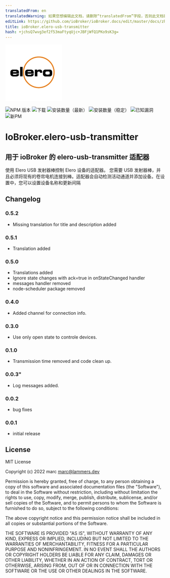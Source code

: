 ```yaml
---
translatedFrom: en
translatedWarning: 如果您想编辑此文档，请删除“translatedFrom”字段，否则此文档将再次自动翻译
editLink: https://github.com/ioBroker/ioBroker.docs/edit/master/docs/zh-cn/adapterref/iobroker.elero-usb-transmitter/README.md
title: ioBroker.elero-usb-transmitter
hash: +jchsQ7wvg3ef2f53maFtyqUjc+JBFjWfQ1PKo9sK3g=
---
```

![标识](../../../en/adapterref/iobroker.elero-usb-transmitter/admin/elero-usb-transmitter.png)

![NPM 版本](http://img.shields.io/npm/v/iobroker.elero-usb-transmitter.svg)
![下载](https://img.shields.io/npm/dm/iobroker.elero-usb-transmitter.svg)
![安装数量（最新）](http://iobroker.live/badges/elero-usb-transmitter-installed.svg)
![安装数量（稳定）](http://iobroker.live/badges/elero-usb-transmitter-stable.svg)
![已知漏洞](https://snyk.io/test/github/marc2016/ioBroker.elero-usb-transmitter/badge.svg)
![新PM](https://nodei.co/npm/iobroker.elero-usb-transmitter.png?downloads=true)

# IoBroker.elero-usb-transmitter
## 用于 ioBroker 的 elero-usb-transmitter 适配器
使用 Elero USB 发射器棒控制 Elero 设备的适配器。
您需要 USB 发射器棒，并且必须将现有的卷帘电机连接到棒。适配器会自动检测活动通道并添加设备。在设置中，您可以设置设备名称和更新间隔

## Changelog

### 0.5.2

- Missing translation for title and description added

### 0.5.1

- Translation added

### 0.5.0

- Translations added
- Ignore state changes with ack=true in onStateChanged handler
- messages handler removed
- node-scheduler package removed

### 0.4.0

- Added channel for connection info.

### 0.3.0

- Use only open state to controle devices.

### 0.1.0

- Transmission time removed and code clean up.

### 0.0.3"

- Log messages added.

### 0.0.2

- bug fixes

### 0.0.1

- initial release

## License

MIT License

Copyright (c) 2022 marc <marc@lammers.dev>

Permission is hereby granted, free of charge, to any person obtaining a copy
of this software and associated documentation files (the "Software"), to deal
in the Software without restriction, including without limitation the rights
to use, copy, modify, merge, publish, distribute, sublicense, and/or sell
copies of the Software, and to permit persons to whom the Software is
furnished to do so, subject to the following conditions:

The above copyright notice and this permission notice shall be included in all
copies or substantial portions of the Software.

THE SOFTWARE IS PROVIDED "AS IS", WITHOUT WARRANTY OF ANY KIND, EXPRESS OR
IMPLIED, INCLUDING BUT NOT LIMITED TO THE WARRANTIES OF MERCHANTABILITY,
FITNESS FOR A PARTICULAR PURPOSE AND NONINFRINGEMENT. IN NO EVENT SHALL THE
AUTHORS OR COPYRIGHT HOLDERS BE LIABLE FOR ANY CLAIM, DAMAGES OR OTHER
LIABILITY, WHETHER IN AN ACTION OF CONTRACT, TORT OR OTHERWISE, ARISING FROM,
OUT OF OR IN CONNECTION WITH THE SOFTWARE OR THE USE OR OTHER DEALINGS IN THE
SOFTWARE.